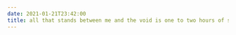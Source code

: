 ```yaml
---
date: 2021-01-21T23:42:00
title: all that stands between me and the void is one to two hours of shit tv a night
---
```

